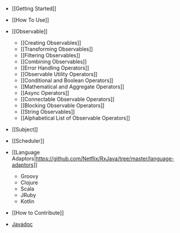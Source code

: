 * [[Getting Started]]
* [[How To Use]]

* [[Observable]]
  * [[Creating Observables]]
  * [[Transforming Observables]]
  * [[Filtering Observables]]
  * [[Combining Observables]]
  * [[Error Handling Operators]]
  * [[Observable Utility Operators]]
  * [[Conditional and Boolean Operators]]
  * [[Mathematical and Aggregate Operators]]
  * [[Async Operators]]
  * [[Connectable Observable Operators]]
  * [[Blocking Observable Operators]]
  * [[String Observables]]
  * [[Alphabetical List of Observable Operators]]

* [[Subject]]
* [[Scheduler]]

* [[Language Adaptors|https://github.com/Netflix/RxJava/tree/master/language-adaptors]]
  * Groovy
  * Clojure
  * Scala
  * JRuby
  * Kotlin

* [[How to Contribute]]
* [Javadoc](http://netflix.github.io/RxJava/javadoc/rx/Observable.html)
